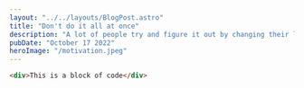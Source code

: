 ```yaml
---
layout: "../../layouts/BlogPost.astro"
title: "Don't do it all at once"
description: "A lot of people try and figure it out by changing their life in a couple days. Take things slow, do one at a time, and you will achieve so much more."
pubDate: "October 17 2022"
heroImage: "/motivation.jpeg"
---
```


```html
<div>This is a block of code</div>
```
